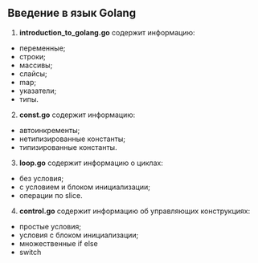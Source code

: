 ## Введение в язык Golang

1) **introduction_to_golang.go** содержит информацию:
- переменные;
- строки;
- массивы;
- слайсы;
- map;
- указатели;
- типы.

2) **const.go** содержит информацию:
- автоинкременты;
- нетипизированные константы;
- типизированные константы.

3) **loop.go** содержит информацию о циклах:
- без условия;
- с условием и блоком инициализации;
- операции по slice.

4) **control.go** содержит информацию об управляющих конструкциях:
- простые условия;
- условия с блоком инициализации;
- множественные if else
- switch
